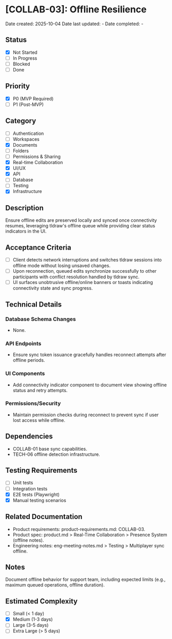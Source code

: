 # [COLLAB-03]: Offline Resilience

Date created: 2025-10-04
Date last updated: -
Date completed: -

## Status

- [x] Not Started
- [ ] In Progress
- [ ] Blocked
- [ ] Done

## Priority

- [x] P0 (MVP Required)
- [ ] P1 (Post-MVP)

## Category

- [ ] Authentication
- [ ] Workspaces
- [x] Documents
- [ ] Folders
- [ ] Permissions & Sharing
- [x] Real-time Collaboration
- [x] UI/UX
- [x] API
- [ ] Database
- [ ] Testing
- [x] Infrastructure

## Description

Ensure offline edits are preserved locally and synced once connectivity resumes, leveraging tldraw's offline queue while providing clear status indicators in the UI.

## Acceptance Criteria

- [ ] Client detects network interruptions and switches tldraw sessions into offline mode without losing unsaved changes.
- [ ] Upon reconnection, queued edits synchronize successfully to other participants with conflict resolution handled by tldraw sync.
- [ ] UI surfaces unobtrusive offline/online banners or toasts indicating connectivity state and sync progress.

## Technical Details

### Database Schema Changes

- None.

### API Endpoints

- Ensure sync token issuance gracefully handles reconnect attempts after offline periods.

### UI Components

- Add connectivity indicator component to document view showing offline status and retry attempts.

### Permissions/Security

- Maintain permission checks during reconnect to prevent sync if user lost access while offline.

## Dependencies

- COLLAB-01 base sync capabilities.
- TECH-06 offline detection infrastructure.

## Testing Requirements

- [ ] Unit tests
- [ ] Integration tests
- [x] E2E tests (Playwright)
- [x] Manual testing scenarios

## Related Documentation

- Product requirements: product-requirements.md: COLLAB-03.
- Product spec: product.md > Real-Time Collaboration > Presence System (offline notes).
- Engineering notes: eng-meeting-notes.md > Testing > Multiplayer sync offline.

## Notes

Document offline behavior for support team, including expected limits (e.g., maximum queued operations, offline duration). 

## Estimated Complexity

- [ ] Small (< 1 day)
- [x] Medium (1-3 days)
- [ ] Large (3-5 days)
- [ ] Extra Large (> 5 days)

